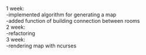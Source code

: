 1 week:  
	-implemented algorithm for generating a map  
	-added function of building connection between rooms  
2 week:  
	-refactoring  
3 week:  
	-rendering map with ncurses  
